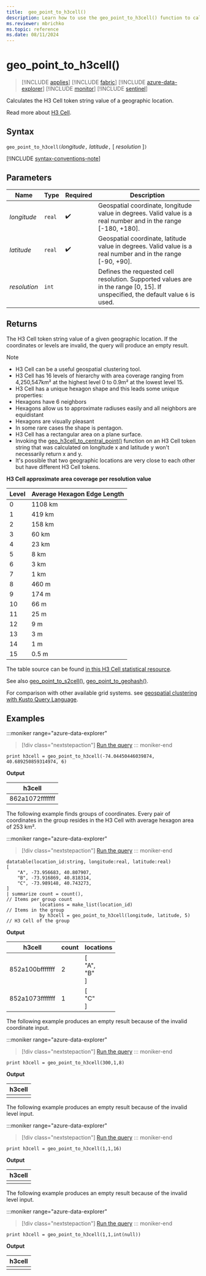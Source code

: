 ```yaml
---
title:  geo_point_to_h3cell()
description: Learn how to use the geo_point_to_h3cell() function to calculate the H3 Cell token string value of a geographic location.
ms.reviewer: mbrichko
ms.topic: reference
ms.date: 08/11/2024
---
```

# geo_point_to_h3cell()

> [!INCLUDE [applies](../includes/applies-to-version/applies.md)] [!INCLUDE [fabric](../includes/applies-to-version/fabric.md)] [!INCLUDE [azure-data-explorer](../includes/applies-to-version/azure-data-explorer.md)] [!INCLUDE [monitor](../includes/applies-to-version/monitor.md)] [!INCLUDE [sentinel](../includes/applies-to-version/sentinel.md)]

Calculates the H3 Cell token string value of a geographic location.

Read more about [H3 Cell](https://eng.uber.com/h3/).

## Syntax

`geo_point_to_h3cell(`*longitude*`,` *latitude*`,` [ *resolution* ]`)`

[!INCLUDE [syntax-conventions-note](../includes/syntax-conventions-note.md)]

## Parameters

|Name|Type|Required|Description|
|--|--|--|--|
| *longitude* | `real` |  :heavy_check_mark: | Geospatial coordinate, longitude value in degrees. Valid value is a real number and in the range [-180, +180].|
| *latitude* | `real` |  :heavy_check_mark: | Geospatial coordinate, latitude value in degrees. Valid value is a real number and in the range [-90, +90].|
| *resolution* | `int` | | Defines the requested cell resolution. Supported values are in the range [0, 15]. If unspecified, the default value `6` is used.|

## Returns

The H3 Cell token string value of a given geographic location. If the coordinates or levels are invalid, the query will produce an empty result.

> [!NOTE]
>
> * H3 Cell can be a useful geospatial clustering tool.
> * H3 Cell has 16 levels of hierarchy with area coverage ranging from 4,250,547km² at the highest level 0 to 0.9m² at the lowest level 15.
> * H3 Cell has a unique hexagon shape and this leads some unique properties:
> * Hexagons have 6 neighbors
> * Hexagons allow us to approximate radiuses easily and all neighbors are equidistant
> * Hexagons are visually pleasant
> * In some rare cases the shape is pentagon.
> * H3 Cell has a rectangular area on a plane surface.
> * Invoking the [geo_h3cell_to_central_point()](geo-h3cell-to-central-point-function.md) function on an H3 Cell token string that was calculated on longitude x and latitude y won't necessarily return x and y.
> * It's possible that two geographic locations are very close to each other but have different H3 Cell tokens.

**H3 Cell approximate area coverage per resolution value**

|Level|Average Hexagon Edge Length|
|--|--|
|0|1108 km|
|1|419 km|
|2|158 km|
|3|60 km|
|4|23 km|
|5|8 km|
|6|3 km|
|7|1 km|
|8|460 m|
|9|174 m|
|10|66 m|
|11|25 m|
|12|9 m|
|13|3 m|
|14|1 m|
|15|0.5 m|

The table source can be found [in this H3 Cell statistical resource](https://h3geo.org/docs/core-library/restable/).

See also [geo_point_to_s2cell()](geo-point-to-s2cell-function.md), [geo_point_to_geohash()](geo-point-to-geohash-function.md).

For comparison with other available grid systems. see [geospatial clustering with Kusto Query Language](geospatial-grid-systems.md).

## Examples

:::moniker range="azure-data-explorer"
> [!div class="nextstepaction"]
> <a href="https://dataexplorer.azure.com/clusters/help/databases/Samples?query=H4sIAAAAAAAAAysoyswrUcgwTk7NyVGwVUhPzY8vyAcKxZfkx0NENXTNTfQMTExMgdjMwNjSwtxER8HEQM/MwtLI1MDC1NLY0MQSJGamCQB924YeTQAAAA==" target="_blank">Run the query</a>
::: moniker-end

```kusto
print h3cell = geo_point_to_h3cell(-74.04450446039874, 40.689250859314974, 6)
```

**Output**

|h3cell|
|---|
|862a1072fffffff|

The following example finds groups of coordinates. Every pair of coordinates in the group resides in the H3 Cell with average hexagon area of 253 km².

:::moniker range="azure-data-explorer"
> [!div class="nextstepaction"]
> <a href="https://dataexplorer.azure.com/clusters/help/databases/Samples?query=H4sIAAAAAAAAA42QsU7DMBCGdz/FqVMimTbBaexUYoAu8AwIWWlypBaOHdnOAOLhMTVpywTnwTp/5++kv29DPAeNmbZdG5Q1UvU7H5wyAwVtzaDC3OPOYatjHyfObU6eCcRa3a8o3HC2brZ1LRiFqliLgjcFp4k/LLysRd0kXgpWVj98v3DRlJU4cV6xW84oeSGf4OdxbJ36QOjsbALcpTvLKfy3Nht4Cjh6mNDB4Ow8JQe5HloC8HHD2L6h1MqH61jyv+zKQDhiWvBLfXiHI+tQ66ge0MrJKhNksDK9ZuecLxFT2OYn9SOD/fdP+3qRfwFmTm29tgEAAA==" target="_blank">Run the query</a>
::: moniker-end

```kusto
datatable(location_id:string, longitude:real, latitude:real)
[
    "A", -73.956683, 40.807907,
    "B", -73.916869, 40.818314,
    "C", -73.989148, 40.743273,
]
| summarize count = count(),                                         // Items per group count
            locations = make_list(location_id)                       // Items in the group
            by h3cell = geo_point_to_h3cell(longitude, latitude, 5)  // H3 Cell of the group
```

**Output**

|h3cell|count|locations|
|---|---|---|
|852a100bfffffff|2|[<br>  "A",<br>  "B"<br>]|
|852a1073fffffff|1|[<br>  "C"<br>]|

The following example produces an empty result because of the invalid coordinate input.

:::moniker range="azure-data-explorer"
> [!div class="nextstepaction"]
> <a href="https://dataexplorer.azure.com/clusters/help/databases/Samples?query=H4sIAAAAAAAAAysoyswrUcgwTk7NyVGwVUhPzY8vyAcKxZfkx0NENYwNDHQMdSw0Ab7tXHErAAAA" target="_blank">Run the query</a>
::: moniker-end

```kusto
print h3cell = geo_point_to_h3cell(300,1,8)
```

**Output**

|h3cell|
|---|
||

The following example produces an empty result because of the invalid level input.

:::moniker range="azure-data-explorer"
> [!div class="nextstepaction"]
> <a href="https://dataexplorer.azure.com/clusters/help/databases/Samples?query=H4sIAAAAAAAAAysoyswrUcgwTk7NyVGwVUhPzY8vyAcKxZfkx0NENQx1gNBMEwAbZ3TmKgAAAA==" target="_blank">Run the query</a>
::: moniker-end

```kusto
print h3cell = geo_point_to_h3cell(1,1,16)
```

**Output**

|h3cell|
|---|
||

The following example produces an empty result because of the invalid level input.

:::moniker range="azure-data-explorer"
> [!div class="nextstepaction"]
> <a href="https://dataexplorer.azure.com/clusters/help/databases/Samples?query=H4sIAAAAAAAAAysoyswrUcgwTk7NyVGwVUhPzY8vyAcKxZfkx0NENQx1DHWAIhp5pTk5mpoAkLg/djEAAAA=" target="_blank">Run the query</a>
::: moniker-end

```kusto
print h3cell = geo_point_to_h3cell(1,1,int(null))
```

**Output**

|h3cell|
|---|
||
